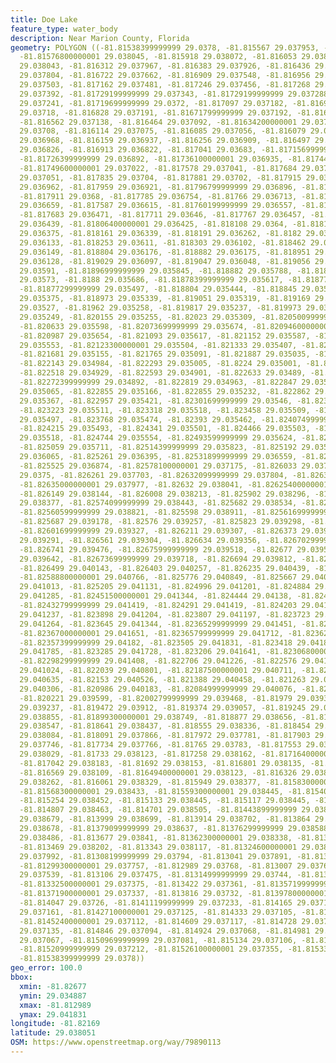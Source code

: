 ```yaml
---
title: Doe Lake
feature_type: water_body
description: Near Marion County, Florida
geometry: POLYGON ((-81.81538399999999 29.0378, -81.815567 29.037953, -81.815648 29.038007,
  -81.81576800000001 29.038045, -81.815918 29.038072, -81.816053 29.038071, -81.81613400000001
  29.038043, -81.816312 29.037967, -81.816383 29.037926, -81.816436 29.037873, -81.816507
  29.037804, -81.816722 29.037662, -81.816909 29.037548, -81.816956 29.037526, -81.817049
  29.037503, -81.817162 29.037481, -81.817246 29.037456, -81.817268 29.037431, -81.817283
  29.037392, -81.81729199999999 29.037343, -81.81729199999999 29.037288, -81.817257
  29.037241, -81.81719699999999 29.0372, -81.817097 29.037182, -81.81695000000001
  29.03718, -81.816828 29.037191, -81.81671799999999 29.037192, -81.816649 29.037173,
  -81.816562 29.037138, -81.816464 29.037092, -81.81634200000001 29.037079, -81.816211
  29.03708, -81.816114 29.037075, -81.816085 29.037056, -81.816079 29.03702, -81.816103
  29.036968, -81.816159 29.036937, -81.816256 29.036909, -81.816497 29.036855, -81.81676299999999
  29.036826, -81.816913 29.036822, -81.817041 29.03683, -81.81715699999999 29.036854,
  -81.81726399999999 29.036892, -81.81736100000001 29.036935, -81.817449 29.037003,
  -81.81749600000001 29.037022, -81.817578 29.037041, -81.817684 29.037052, -81.817763
  29.037051, -81.817835 29.03704, -81.817881 29.03702, -81.817915 29.036987, -81.81793399999999
  29.036962, -81.817959 29.036921, -81.81796799999999 29.036896, -81.817949 29.036843,
  -81.817911 29.0368, -81.817785 29.036754, -81.81766 29.036713, -81.81759700000001
  29.036659, -81.817587 29.036615, -81.81760199999999 29.036557, -81.817633 29.036505,
  -81.817683 29.036471, -81.817711 29.03646, -81.817767 29.036457, -81.81794499999999
  29.036439, -81.81806400000001 29.036425, -81.818108 29.0364, -81.81814199999999
  29.036375, -81.818161 29.036339, -81.818191 29.036262, -81.8182 29.036174, -81.818218
  29.036133, -81.818253 29.03611, -81.818303 29.036102, -81.818462 29.036112, -81.81863800000001
  29.036149, -81.818804 29.036176, -81.818882 29.036175, -81.818951 29.036155, -81.81899799999999
  29.036128, -81.819029 29.036097, -81.819047 29.036048, -81.819056 29.03599, -81.81902700000001
  29.03591, -81.81896999999999 29.035845, -81.818882 29.035788, -81.81882899999999
  29.03573, -81.8188 29.035686, -81.81878399999999 29.035617, -81.818771 29.035557,
  -81.81877299999999 29.035497, -81.818804 29.035444, -81.818845 29.035403, -81.81889099999999
  29.035375, -81.818973 29.035339, -81.819051 29.035319, -81.819169 29.035299, -81.819354
  29.03527, -81.81962 29.035258, -81.819817 29.035237, -81.819973 29.035236, -81.82008
  29.035249, -81.820155 29.035255, -81.82023 29.035309, -81.82050099999999 29.035478,
  -81.820633 29.035598, -81.82073699999999 29.035674, -81.82094600000001 29.035676,
  -81.820987 29.035654, -81.821093 29.035617, -81.821152 29.035587, -81.82119299999999
  29.035553, -81.82123300000001 29.035504, -81.821333 29.035407, -81.821544 29.035257,
  -81.821681 29.035155, -81.821765 29.035091, -81.821887 29.035035, -81.82204 29.034987,
  -81.822143 29.034984, -81.822293 29.035005, -81.8224 29.035001, -81.822456 29.034971,
  -81.822518 29.034929, -81.822593 29.034901, -81.822633 29.03489, -81.822665 29.034887,
  -81.82272399999999 29.034892, -81.822819 29.034963, -81.822847 29.035001, -81.822866
  29.035065, -81.822855 29.035166, -81.822855 29.035232, -81.822862 29.035307, -81.822897
  29.035367, -81.822957 29.035421, -81.82301699999999 29.03546, -81.823086 29.035487,
  -81.823223 29.035511, -81.823318 29.035518, -81.823458 29.035509, -81.82358600000001
  29.035497, -81.823768 29.035474, -81.82393 29.035462, -81.82407499999999 29.035475,
  -81.824215 29.035493, -81.824341 29.035501, -81.824466 29.035503, -81.82460399999999
  29.035518, -81.824744 29.035554, -81.82493599999999 29.035624, -81.825002 29.035673,
  -81.825059 29.035711, -81.82514399999999 29.035823, -81.825192 29.035947, -81.82521199999999
  29.036065, -81.825261 29.036395, -81.82531899999999 29.036559, -81.825424 29.036721,
  -81.825525 29.036874, -81.82578100000001 29.037175, -81.826033 29.037438, -81.826087
  29.0375, -81.826261 29.037703, -81.82632099999999 29.037804, -81.826356 29.037895,
  -81.82635000000001 29.037977, -81.82632 29.038041, -81.82625400000001 29.038091,
  -81.826149 29.038144, -81.826008 29.038213, -81.825902 29.038296, -81.82580299999999
  29.038377, -81.82574099999999 29.038443, -81.825682 29.038534, -81.825642 29.038655,
  -81.82560599999999 29.038821, -81.825598 29.038911, -81.82561699999999 29.039035,
  -81.825687 29.039178, -81.82576 29.039257, -81.825823 29.039298, -81.825901 29.039319,
  -81.82601699999999 29.039327, -81.826211 29.039307, -81.826373 29.039292, -81.826489
  29.039291, -81.826561 29.039304, -81.826634 29.039356, -81.82670299999999 29.039425,
  -81.826741 29.039476, -81.82675999999999 29.039518, -81.82677 29.039578, -81.826761
  29.039642, -81.82673699999999 29.039718, -81.826694 29.039812, -81.826604 29.039967,
  -81.826499 29.040143, -81.826403 29.040257, -81.826235 29.040439, -81.826083 29.040591,
  -81.82588800000001 29.040766, -81.825776 29.040849, -81.825667 29.040921, -81.82547
  29.041013, -81.825205 29.041131, -81.824996 29.041201, -81.824884 29.041231, -81.82467800000001
  29.041285, -81.82451500000001 29.041344, -81.824444 29.04138, -81.824388 29.041408,
  -81.82432799999999 29.041419, -81.824291 29.041419, -81.824203 29.041362, -81.823992
  29.041237, -81.823898 29.041204, -81.823807 29.041197, -81.823723 29.041211, -81.823667
  29.041264, -81.823645 29.041344, -81.82365299999999 29.041451, -81.823656 29.041558,
  -81.82367000000001 29.041651, -81.82365799999999 29.041712, -81.823621 29.041781,
  -81.82357399999999 29.04182, -81.823505 29.041831, -81.823418 29.041823, -81.823345
  29.041785, -81.823285 29.041728, -81.823206 29.041641, -81.82306800000001 29.041496,
  -81.82298299999999 29.041408, -81.822706 29.041226, -81.822576 29.041127, -81.822435
  29.041024, -81.822039 29.040801, -81.82187500000001 29.040711, -81.82175599999999
  29.040635, -81.82153 29.040526, -81.821388 29.040458, -81.821263 29.040385, -81.821146
  29.040306, -81.820986 29.040183, -81.82084999999999 29.040076, -81.820677 29.039948,
  -81.820221 29.039599, -81.82002799999999 29.039468, -81.81979 29.039324, -81.819661
  29.039237, -81.819472 29.03912, -81.819374 29.039057, -81.819245 29.038948, -81.819125
  29.038855, -81.81899300000001 29.038749, -81.818877 29.038656, -81.81875700000001
  29.038547, -81.818641 29.038437, -81.818555 29.038336, -81.818454 29.038207, -81.818353
  29.038084, -81.818091 29.037866, -81.817972 29.037781, -81.817903 29.037754, -81.81784
  29.037746, -81.817734 29.037766, -81.81765 29.03783, -81.817553 29.037927, -81.817432
  29.038029, -81.81733 29.038123, -81.817258 29.038162, -81.81716400000001 29.038177,
  -81.817042 29.038183, -81.81692 29.038153, -81.816801 29.038135, -81.81666 29.038108,
  -81.816569 29.038109, -81.81649400000001 29.038123, -81.816326 29.038193, -81.816192
  29.038262, -81.816061 29.038329, -81.815949 29.038377, -81.81583000000001 29.038407,
  -81.81568300000001 29.038433, -81.81559300000001 29.038445, -81.815405 29.03846,
  -81.815254 29.038452, -81.815133 29.038445, -81.815117 29.038445, -81.81492 29.03844,
  -81.814807 29.038463, -81.814701 29.038505, -81.81443899999999 29.038603, -81.814114
  29.038679, -81.813999 29.038699, -81.813914 29.038702, -81.813864 29.038694, -81.813839
  29.038678, -81.81379099999999 29.038637, -81.81376299999999 29.038588, -81.81371799999999
  29.038486, -81.813677 29.03841, -81.81362300000001 29.038338, -81.813563 29.038278,
  -81.813469 29.038202, -81.813343 29.038117, -81.81324600000001 29.038063, -81.81314500000001
  29.037992, -81.81308199999999 29.03794, -81.813041 29.037891, -81.813016 29.037839,
  -81.81299300000001 29.037757, -81.812989 29.03768, -81.813007 29.0376, -81.813051
  29.037539, -81.813106 29.037475, -81.81314999999999 29.03744, -81.813225 29.037409,
  -81.81332500000001 29.037375, -81.813422 29.037361, -81.81357199999999 29.037349,
  -81.81371900000001 29.037337, -81.813816 29.03732, -81.81397800000001 29.037288,
  -81.814047 29.03726, -81.81411199999999 29.037233, -81.814165 29.037197, -81.814215
  29.037161, -81.81427100000001 29.037125, -81.814333 29.037105, -81.81443 29.037104,
  -81.81452400000001 29.037112, -81.814609 29.037117, -81.814728 29.037133, -81.814762
  29.037135, -81.814846 29.037094, -81.814924 29.037068, -81.814981 29.03706, -81.81505
  29.037067, -81.81509699999999 29.037081, -81.815134 29.037106, -81.815175 29.037147,
  -81.81520999999999 29.037212, -81.81526100000001 29.037355, -81.815336 29.037607,
  -81.81538399999999 29.0378))
geo_error: 100.0
bbox:
  xmin: -81.82677
  ymin: 29.034887
  xmax: -81.812989
  ymax: 29.041831
longitude: -81.82169
latitude: 29.038051
OSM: https://www.openstreetmap.org/way/79890113
---
```

